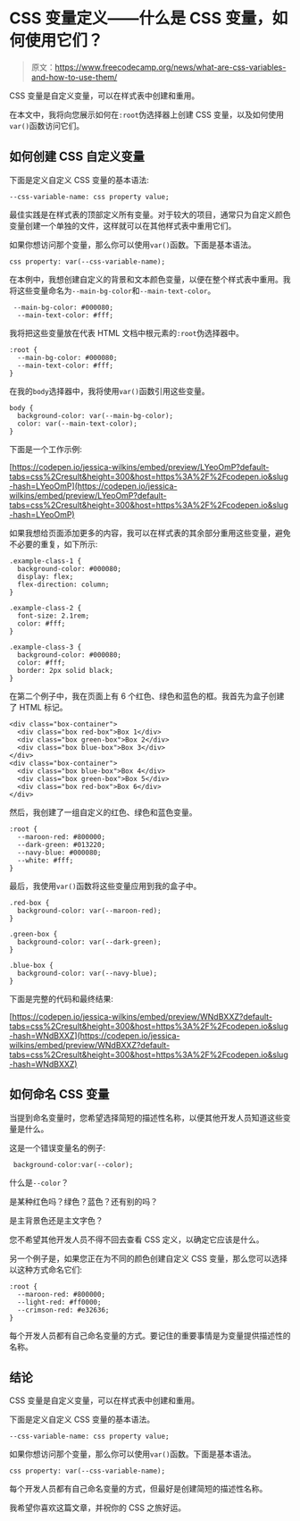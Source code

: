 # CSS 变量定义——什么是 CSS 变量，如何使用它们？

> 原文：<https://www.freecodecamp.org/news/what-are-css-variables-and-how-to-use-them/>

CSS 变量是自定义变量，可以在样式表中创建和重用。

在本文中，我将向您展示如何在`:root`伪选择器上创建 CSS 变量，以及如何使用`var()`函数访问它们。

## 如何创建 CSS 自定义变量

下面是定义自定义 CSS 变量的基本语法:

```
--css-variable-name: css property value;
```

最佳实践是在样式表的顶部定义所有变量。对于较大的项目，通常只为自定义颜色变量创建一个单独的文件，这样就可以在其他样式表中重用它们。

如果你想访问那个变量，那么你可以使用`var()`函数。下面是基本语法。

```
css property: var(--css-variable-name);
```

在本例中，我想创建自定义的背景和文本颜色变量，以便在整个样式表中重用。我将这些变量命名为`--main-bg-color`和`--main-text-color`。

```
 --main-bg-color: #000080;
  --main-text-color: #fff;
```

我将把这些变量放在代表 HTML 文档中根元素的`:root`伪选择器中。

```
:root {
  --main-bg-color: #000080;
  --main-text-color: #fff;
}
```

在我的`body`选择器中，我将使用`var()`函数引用这些变量。

```
body {
  background-color: var(--main-bg-color);
  color: var(--main-text-color);
}
```

下面是一个工作示例:

[https://codepen.io/jessica-wilkins/embed/preview/LYeoOmP?default-tabs=css%2Cresult&height=300&host=https%3A%2F%2Fcodepen.io&slug-hash=LYeoOmP](https://codepen.io/jessica-wilkins/embed/preview/LYeoOmP?default-tabs=css%2Cresult&height=300&host=https%3A%2F%2Fcodepen.io&slug-hash=LYeoOmP)

如果我想给页面添加更多的内容，我可以在样式表的其余部分重用这些变量，避免不必要的重复，如下所示:

```
.example-class-1 {
  background-color: #000080;
  display: flex;
  flex-direction: column;
}

.example-class-2 {
  font-size: 2.1rem;
  color: #fff;
}

.example-class-3 {
  background-color: #000080;
  color: #fff;
  border: 2px solid black;
} 
```

在第二个例子中，我在页面上有 6 个红色、绿色和蓝色的框。我首先为盒子创建了 HTML 标记。

```
<div class="box-container">
  <div class="box red-box">Box 1</div>
  <div class="box green-box">Box 2</div>
  <div class="box blue-box">Box 3</div>
</div>
<div class="box-container">
  <div class="box blue-box">Box 4</div>
  <div class="box green-box">Box 5</div>
  <div class="box red-box">Box 6</div>
</div>
```

然后，我创建了一组自定义的红色、绿色和蓝色变量。

```
:root {
  --maroon-red: #800000;
  --dark-green: #013220;
  --navy-blue: #000080;
  --white: #fff;
}
```

最后，我使用`var()`函数将这些变量应用到我的盒子中。

```
.red-box {
  background-color: var(--maroon-red);
}

.green-box {
  background-color: var(--dark-green);
}

.blue-box {
  background-color: var(--navy-blue);
}
```

下面是完整的代码和最终结果:

[https://codepen.io/jessica-wilkins/embed/preview/WNdBXXZ?default-tabs=css%2Cresult&height=300&host=https%3A%2F%2Fcodepen.io&slug-hash=WNdBXXZ](https://codepen.io/jessica-wilkins/embed/preview/WNdBXXZ?default-tabs=css%2Cresult&height=300&host=https%3A%2F%2Fcodepen.io&slug-hash=WNdBXXZ)

## 如何命名 CSS 变量

当提到命名变量时，您希望选择简短的描述性名称，以便其他开发人员知道这些变量是什么。

这是一个错误变量名的例子:

```
 background-color:var(--color);
```

什么是`--color`？

是某种红色吗？绿色？蓝色？还有别的吗？

是主背景色还是主文字色？

您不希望其他开发人员不得不回去查看 CSS 定义，以确定它应该是什么。

另一个例子是，如果您正在为不同的颜色创建自定义 CSS 变量，那么您可以选择以这种方式命名它们:

```
:root {
  --maroon-red: #800000;
  --light-red: #ff0000;
  --crimson-red: #e32636;
}
```

每个开发人员都有自己命名变量的方式。要记住的重要事情是为变量提供描述性的名称。

## 结论

CSS 变量是自定义变量，可以在样式表中创建和重用。

下面是定义自定义 CSS 变量的基本语法。

```
--css-variable-name: css property value;
```

如果你想访问那个变量，那么你可以使用`var()`函数。下面是基本语法。

```
css property: var(--css-variable-name);
```

每个开发人员都有自己命名变量的方式，但最好是创建简短的描述性名称。

我希望你喜欢这篇文章，并祝你的 CSS 之旅好运。